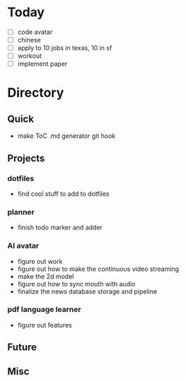 # Today
- [ ] code avatar
- [ ] chinese
- [ ] apply to 10 jobs in texas, 10 in sf
- [ ] workout
- [ ] implement paper
# Directory
## Quick 
- make ToC .md generator git hook
## Projects
### dotfiles
- find cool stuff to add to dotfiles
### planner
- finish todo marker and adder
### AI avatar
- figure out work
- figure out how to make the continuous video streaming
- make the 2d model
- figure out how to sync mouth with audio
- finalize the news database storage and pipeline
### pdf language learner
- figure out features
## Future
## Misc
